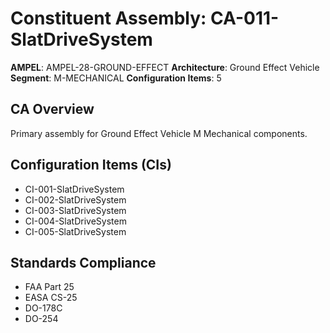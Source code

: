 # Constituent Assembly: CA-011-SlatDriveSystem

**AMPEL**: AMPEL-28-GROUND-EFFECT
**Architecture**: Ground Effect Vehicle
**Segment**: M-MECHANICAL
**Configuration Items**: 5

## CA Overview
Primary assembly for Ground Effect Vehicle M Mechanical components.

## Configuration Items (CIs)
- CI-001-SlatDriveSystem
- CI-002-SlatDriveSystem
- CI-003-SlatDriveSystem
- CI-004-SlatDriveSystem
- CI-005-SlatDriveSystem

## Standards Compliance
- FAA Part 25
- EASA CS-25
- DO-178C
- DO-254
